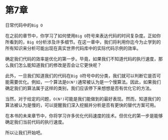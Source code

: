# 第7章

日常代码中的`Big O`

在之前的章节中，你学习了如何使用`Big O`符号来表达代码的时间复杂度。正如你所看到的，`Big O`分析涉及许多细节。在这一章中，我们将利用你迄今为止学到的所有知识来分析可能出现在真实世界代码库中的实际代码示例的效率。

确定我们代码的效率是优化的第一步。毕竟，如果我们不知道代码的执行速度，那么我们怎么能知道我们的修改是否会让它更快呢？

此外，一旦我们知道我们的代码在`Big O`符号中的分类，我们就可以判断它是否可能需要优化。例如，一个算法是`O(N²)`通常被认为是一个慢算法。因此，如果我们确定我们的算法属于这样的类别，我们应该停下来想想是否有优化它的方法。

当然，对于给定的问题，`O(N²)`可能是我们能做到的最好表现。然而，知道我们的算法被认为是慢的，可以提醒我们深入挖掘并分析是否有更快的替代方案可用。

在本书的未来章节中，你将学习许多优化代码速度的技术。但优化的第一步是能够确定我们当前代码的执行速度。

所以让我们开始吧。
